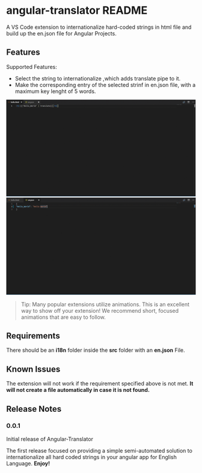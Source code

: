 # angular-translator README

A VS Code extension to internationalize hard-coded strings in html file and build up the en.json file for Angular Projects. 

## Features

Supported Features:

* Select the string to internationalize ,which adds translate pipe to it.
* Make the corresponding entry of the selected strinf in en.json file, with a maximum key lenght of 5 words. 

![adds translate pipe](images/gif1.gif)
![adds to en.json](images/gif2.gif)

> Tip: Many popular extensions utilize animations. This is an excellent way to show off your extension! We recommend short, focused animations that are easy to follow.

## Requirements

There should be an **i18n** folder inside the **src** folder with an **en.json** File.

## Known Issues

The extension will not work if the requirement specified above is not met. **It will not create a file automatically in case it is not found.**

## Release Notes

### 0.0.1

Initial release of Angular-Translator

The first release focused on providing a simple semi-automated solution to internationalize all hard coded strings in your angular app for English Language.
**Enjoy!**
